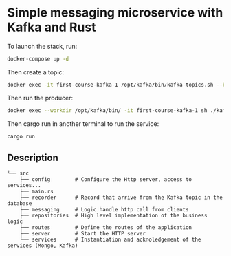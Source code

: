 # Simple messaging microservice with Kafka and Rust

To launch the stack, run:

```bash
docker-compose up -d 
```

Then create a topic:

```bash
docker exec -it first-course-kafka-1 /opt/kafka/bin/kafka-topics.sh --bootstrap-server localhost:9092 --create --topic first-course
```

Then run the producer:

```bash
docker exec --workdir /opt/kafka/bin/ -it first-course-kafka-1 sh ./kafka-console-producer.sh --bootstrap-server localhost:9092 --topic first-course
```

Then cargo run in another terminal to run the service:

```bash
cargo run
```


## Description

```
└── src
    ├── config        # Configure the Http server, access to services...
    ├── main.rs
    ├── recorder      # Record that arrive from the Kafka topic in the database
    ├── messaging     # Logic handle http call from clients
    ├── repositories  # High level implementation of the business logic
    ├── routes        # Define the routes of the application
    ├── server        # Start the HTTP server
    └── services      # Instantiation and acknoledgement of the services (Mongo, Kafka)
```